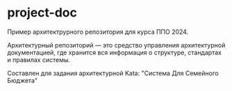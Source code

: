 # project-doc

Пример архитектрурного репозитория для курса ППО 2024.

Архитектурный репозиторий — это средство управления архитектурной документацией, где хранится вся информация о структуре, стандартах и правилах системы.

Составлен для задания архитектурной Kata: "Система Для Семейного Бюджета"
